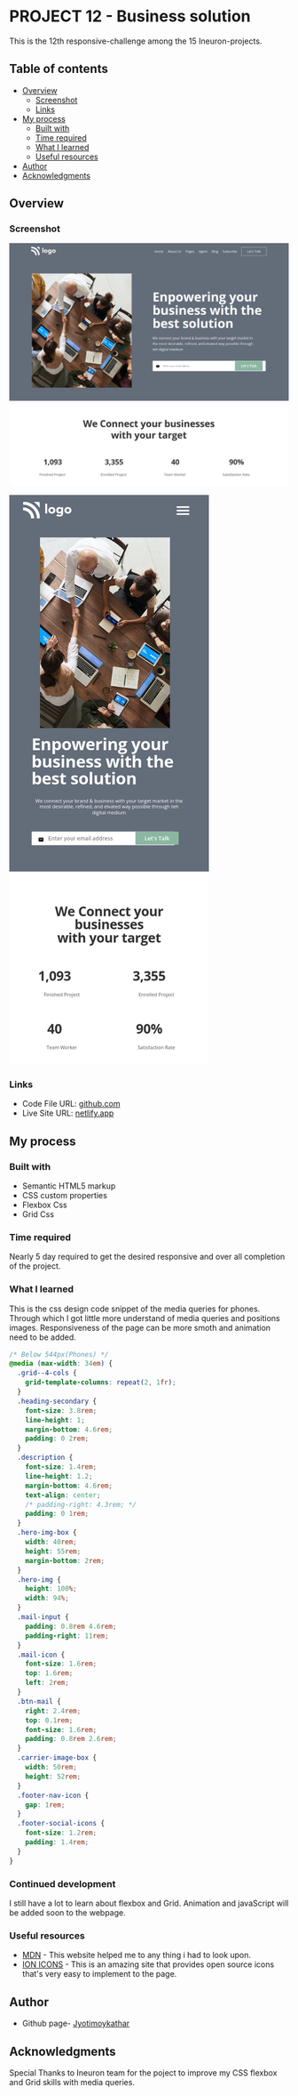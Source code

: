 # PROJECT 12 - Business solution

This is the 12th responsive-challenge among the 15 Ineuron-projects.

## Table of contents

- [Overview](#overview)
  - [Screenshot](#screenshot)
  - [Links](#links)
- [My process](#my-process)
  - [Built with](#built-with)
  - [Time required](#time-required)
  - [What I learned](#continues-development)
  - [Useful resources](#useful-resources)
- [Author](#author)
- [Acknowledgments](#acknowledgments)

## Overview

### Screenshot

![](img/screenshotD.png)

![](img/screenshotM.png)

### Links

- Code File URL: [github.com](https://github.com/Jyotimoykathar/Project--12)
- Live Site URL: [netlify.app](https://project-12-business-solution.netlify.app/)

## My process

### Built with

- Semantic HTML5 markup
- CSS custom properties
- Flexbox Css
- Grid Css

### Time required

Nearly 5 day required to get the desired responsive and over all completion of the project.

### What I learned

This is the css design code snippet of the media queries for phones.
Through which I got little more understand of media queries and positions images.
Responsiveness of the page can be more smoth and animation need to be added.

```css
/* Below 544px(Phones) */
@media (max-width: 34em) {
  .grid--4-cols {
    grid-template-columns: repeat(2, 1fr);
  }
  .heading-secondary {
    font-size: 3.8rem;
    line-height: 1;
    margin-bottom: 4.6rem;
    padding: 0 2rem;
  }
  .description {
    font-size: 1.4rem;
    line-height: 1.2;
    margin-bottom: 4.6rem;
    text-align: center;
    /* padding-right: 4.3rem; */
    padding: 0 1rem;
  }
  .hero-img-box {
    width: 40rem;
    height: 55rem;
    margin-bottom: 2rem;
  }
  .hero-img {
    height: 100%;
    width: 94%;
  }
  .mail-input {
    padding: 0.8rem 4.6rem;
    padding-right: 11rem;
  }
  .mail-icon {
    font-size: 1.6rem;
    top: 1.6rem;
    left: 2rem;
  }
  .btn-mail {
    right: 2.4rem;
    top: 0.1rem;
    font-size: 1.6rem;
    padding: 0.8rem 2.6rem;
  }
  .carrier-image-box {
    width: 50rem;
    height: 52rem;
  }
  .footer-nav-icon {
    gap: 1rem;
  }
  .footer-social-icons {
    font-size: 1.2rem;
    padding: 1.4rem;
  }
}
```

### Continued development

I still have a lot to learn about flexbox and Grid. Animation and javaScript will be added soon to the webpage.

### Useful resources

- [MDN](https://developer.mozilla.org/en-US/) - This website helped me to any thing i had to look upon.
- [ION ICONS](https://ionic.io/ionicons) - This is an amazing site that provides open source icons that's very easy to implement to the page.

## Author

- Github page- [Jyotimoykathar](https://github.com/Jyotimoykathar/)

## Acknowledgments

Special Thanks to Ineuron team for the poject to improve my CSS flexbox and Grid skills with media queries.
